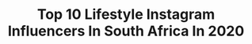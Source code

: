 ---
title: Top 10 Lifestyle Instagram Influencers In South Africa In 2020
description: >-
  Find top lifestyle Instagram influencers in South Africa in 2020. Most popular hashtags: #happy #competition #lockdown2020 #giveaway.
platform: Instagram
profiles:
  - username: "kylieshanay"
    fullname: >-
      𝐊𝐘𝐋𝐈𝐄 𝐒𝐇𝐀𝐍𝐀𝐘 | 𝐁𝐄𝐀𝐔𝐓𝐘 🤍
    location: "South Africa"
    followers: 6814
    engagement: 1966
    commentsToLikes: 0.762247
    id: ck0vvdzuvopko0i19s0o59y26
    verified: false
    hashtags: "#loveguess, #maybelline, #maybellinemasterbronze, #proudsouthafrican"
  - username: "siya_hashe"
    fullname: >-
      Siyamthanda Hashe
    location: "South Africa"
    followers: 5591
    engagement: 1804
    commentsToLikes: 0.069504
    id: ckaoziugtm2q40i78y3toxzf0
    verified: false
    hashtags: ""
  - username: "eh.mj"
    fullname: >-
      MJ STEENBERG❕
    location: "South Africa"
    followers: 2512
    engagement: 2877
    commentsToLikes: 0.070700
    id: ckap2rowf00y10i78qt83v8dx
    verified: false
    hashtags: "#love, #skate, #happy, #2020"
  - username: "nicole.gibbons"
    fullname: >-
      NICOLE T. GIBBONS
    location: "South Africa"
    followers: 12505
    engagement: 744
    commentsToLikes: 0.136125
    id: ck9wfav3fo0v00j782q0ik9xq
    verified: false
    hashtags: "#2020, #healthyathome, #lovetolounge, #lawstudent"
  - username: "kissblushandtell"
    fullname: >-
      KISS, BLUSH & TELL
    location: "South Africa"
    followers: 37394
    engagement: 254
    commentsToLikes: 0.070006
    id: ck5q8fzye5ztx0i11tha1d1zz
    verified: false
    hashtags: "#kbtmademedoit, #ad, #retinolrules, #skinrepublic"
  - username: "rochelle_vv"
    fullname: >-
      Rochelle van Vuuren
    location: "South Africa"
    followers: 19007
    engagement: 788
    commentsToLikes: 0.089776
    id: ck5hhf70v7wkh0i11u0bw6tpu
    verified: false
    hashtags: "#ifbbsa, #5coursemeal, #photoinspo, #healthy"
  - username: "mistrudy"
    fullname: >-
      Miss Trudy.
    location: "South Africa"
    followers: 20018
    engagement: 975
    commentsToLikes: 0.046457
    id: ck600abbbd8790i14f6va765p
    verified: false
    hashtags: "#traveler, #travellover, #youtube, #kenya"
  - username: "campsbaygirl"
    fullname: >-
      Campsbaygirl
    location: "South Africa"
    followers: 150451
    engagement: 159
    commentsToLikes: 0.047782
    id: ck0ttiq542wak0i19n66hqud7
    verified: false
    hashtags: "#constancemoment, #visitseychelles, #cntraveler, #travelgirls"
  - username: "justin_uncorked"
    fullname: >-
      J U S T I N _ U N C O R K E D
    location: "South Africa"
    followers: 5470
    engagement: 985
    commentsToLikes: 0.059925
    id: ck5bymf2wpfes0i11rn0gt3mt
    verified: false
    hashtags: "#beering, #instabirthday, #redheart, #harvest"
  - username: "nikitajoshua"
    fullname: >-
      Nikita | Model & Makeup Artist
    location: "South Africa"
    followers: 29546
    engagement: 538
    commentsToLikes: 0.025717
    id: ck5q1k1wmbddf0i113a465475
    verified: false
    hashtags: "#obedient, #ilovethelot, #fyp, #beautymode"
---